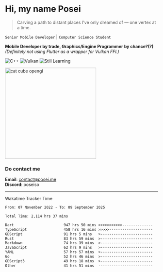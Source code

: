 # Hi, my name Posei

> Carving a path to distant places I've only dreamed of — one vertex at a time.

`Senior Mobile Developer` | `Computer Science Student`  

**Mobile Developer by trade, Graphics/Engine Programmer by chance?(?)**  
_(Definitely not using Flutter as a wrapper for Vulkan FFI.)_

![C++](https://img.shields.io/badge/C++-00599C?style=flat&logo=c%2B%2B&logoColor=white)
![Vulkan](https://img.shields.io/badge/Vulkan-AC162C?style=flat&logo=vulkan&logoColor=white)
![Still Learning](https://img.shields.io/badge/Still%20Learning-FFCC00?style=flat&logoColor=white)

  <img src="https://github.com/user-attachments/assets/54c92bc8-af3e-4bf1-b442-e889f1c01633" width="300" alt="cat cube opengl" />

### Do contact me

**Email**: [contact@posei.me](mailto:contact@posei.me)  
**Discord**: poseiso

---

Wakatime Tracker Time

<!--START_SECTION:waka-->

```txt
From: 07 November 2022 - To: 09 September 2025

Total Time: 2,114 hrs 37 mins

Dart                       947 hrs 50 mins >>>>>>>>>>>--------------   44.83 %
TypeScript                 458 hrs 16 mins >>>>>--------------------   21.67 %
GDScript                   91 hrs 5 mins   >------------------------   04.31 %
Rust                       83 hrs 59 mins  >------------------------   03.97 %
Markdown                   74 hrs 39 mins  >------------------------   03.53 %
JavaScript                 62 hrs 9 mins   >------------------------   02.94 %
YAML                       57 hrs 57 mins  >------------------------   02.74 %
Go                         52 hrs 46 mins  >------------------------   02.50 %
GDScript3                  49 hrs 18 mins  >------------------------   02.33 %
Other                      41 hrs 51 mins  -------------------------   01.98 %
```

<!--END_SECTION:waka-->
